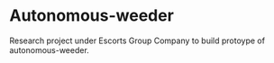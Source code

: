 # Autonomous-weeder
Research project under Escorts Group Company to build protoype of autonomous-weeder.
